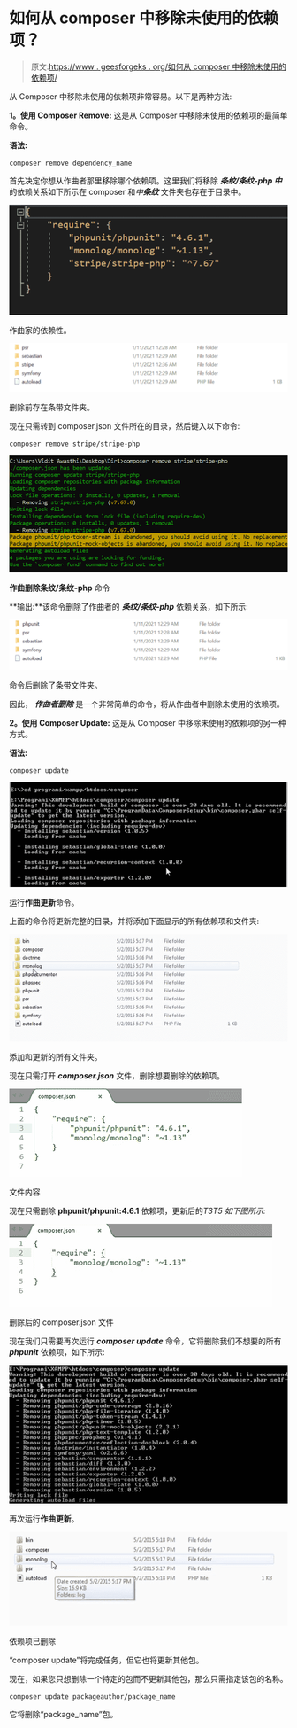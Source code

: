 # 如何从 composer 中移除未使用的依赖项？

> 原文:[https://www . geesforgeks . org/如何从 composer 中移除未使用的依赖项/](https://www.geeksforgeeks.org/how-to-remove-unused-dependencies-from-composer/)

从 Composer 中移除未使用的依赖项非常容易。以下是两种方法:

**1。使用 Composer Remove:** 这是从 Composer 中移除未使用的依赖项的最简单命令。

**语法:**

```
composer remove dependency_name
```

首先决定你想从作曲者那里移除哪个依赖项。这里我们将移除 ***条纹/条纹-php 中*** 的依赖关系如下所示在 composer 和*中**条纹*** 文件夹也存在于目录中。

![](img/bc57ee9935531ea59040e272b2864755.png)

作曲家的依赖性。

![](img/f423e8d5701f34397cf1630cb217b474.png)

删除前存在条带文件夹。

现在只需转到 composer.json 文件所在的目录，然后键入以下命令:

```
composer remove stripe/stripe-php
```

![](img/b2285c9c033b50c5e401384acfc9cec6.png)

**作曲删除条纹/条纹-php** 命令

**输出:**该命令删除了作曲者的 ***条纹/条纹-php*** 依赖关系，如下所示:

![](img/6a3dfe1fa5b6a3cbbe97f5ecc627685f.png)

命令后删除了条带文件夹。

因此， ***作曲者删除*** 是一个非常简单的命令，将从作曲者中删除未使用的依赖项。

**2。使用 Composer Update:** 这是从 Composer 中移除未使用的依赖项的另一种方式。

**语法:**

```
composer update 
```

![](img/1ca1681bd8870b3f4f9eca2f27e19138.png)

运行**作曲更新**命令。

上面的命令将更新完整的目录，并将添加下面显示的所有依赖项和文件夹:

![](img/3acfde2aa4be816a41726cd5e1698a0b.png)

添加和更新的所有文件夹。

现在只需打开 ***composer.json*** 文件，删除想要删除的依赖项。

![](img/6c2dce81e7092920bebb798d8408d2ab.png)

文件内容

现在只需删除 **phpunit/phpunit:4.6.1** 依赖项，更新后的*T3T5 如下图所示:*

![](img/c387d9b002892228b52a8f1063dedfa0.png)

删除后的 composer.json 文件

现在我们只需要再次运行 ***composer update*** 命令，它将删除我们不想要的所有 ***phpunit*** 依赖项，如下所示:

![](img/d068904cb2071273cc2711b3a8c00e4e.png)

再次运行**作曲更新**。

![](img/25f6ecd1b0a2735a1cc4c79b922eac80.png)

依赖项已删除

“composer update”将完成任务，但它也将更新其他包。

现在，如果您只想删除一个特定的包而不更新其他包，那么只需指定该包的名称。

```
composer update packageauthor/package_name
```

它将删除“package_name”包。
